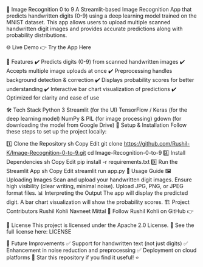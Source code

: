 🔢 Image Recognition 0 to 9
A Streamlit-based Image Recognition App that predicts handwritten digits (0-9) using a deep learning model trained on the MNIST dataset. This app allows users to upload multiple scanned handwritten digit images and provides accurate predictions along with probability distributions.

🌐 Live Demo
👉 Try the App Here

📌 Features
✔️ Predicts digits (0-9) from scanned handwritten images
✔️ Accepts multiple image uploads at once
✔️ Preprocessing handles background detection & correction
✔️ Displays probability scores for better understanding
✔️ Interactive bar chart visualization of predictions
✔️ Optimized for clarity and ease of use

🛠️ Tech Stack
Python 3
Streamlit (for the UI)
TensorFlow / Keras (for the deep learning model)
NumPy & PIL (for image processing)
gdown (for downloading the model from Google Drive)
📂 Setup & Installation
Follow these steps to set up the project locally:

1️⃣ Clone the Repository
sh
Copy
Edit
git clone https://github.com/Rushil-K/Image-Recognition-0-to-9.git
cd Image-Recognition-0-to-9
2️⃣ Install Dependencies
sh
Copy
Edit
pip install -r requirements.txt
3️⃣ Run the Streamlit App
sh
Copy
Edit
streamlit run app.py
📸 Usage Guide
🖼️ Uploading Images
Scan and upload your handwritten digit images.
Ensure high visibility (clear writing, minimal noise).
Upload JPG, PNG, or JPEG format files.
📊 Interpreting the Output
The app will display the predicted digit.
A bar chart visualization will show the probability scores.
🏗️ Project Contributors
Rushil Kohli
Navneet Mittal
🔗 Follow Rushil Kohli on GitHub 👉

📜 License
This project is licensed under the Apache 2.0 License.
📄 See the full license here: LICENSE

🎯 Future Improvements
✅ Support for handwritten text (not just digits)
✅ Enhancement in noise reduction and preprocessing
✅ Deployment on cloud platforms
🚀 Star this repository if you find it useful! ⭐
